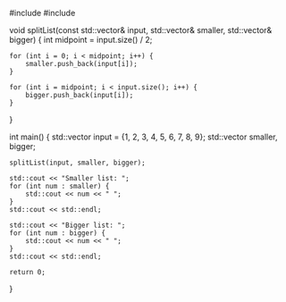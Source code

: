 #include <iostream>
#include <vector>

void splitList(const std::vector<int>& input, std::vector<int>& smaller, std::vector<int>& bigger) {
    int midpoint = input.size() / 2;

    for (int i = 0; i < midpoint; i++) {
        smaller.push_back(input[i]);
    }

    for (int i = midpoint; i < input.size(); i++) {
        bigger.push_back(input[i]);
    }
}

int main() {
    std::vector<int> input = {1, 2, 3, 4, 5, 6, 7, 8, 9};
    std::vector<int> smaller, bigger;

    splitList(input, smaller, bigger);

    std::cout << "Smaller list: ";
    for (int num : smaller) {
        std::cout << num << " ";
    }
    std::cout << std::endl;

    std::cout << "Bigger list: ";
    for (int num : bigger) {
        std::cout << num << " ";
    }
    std::cout << std::endl;

    return 0;
}
